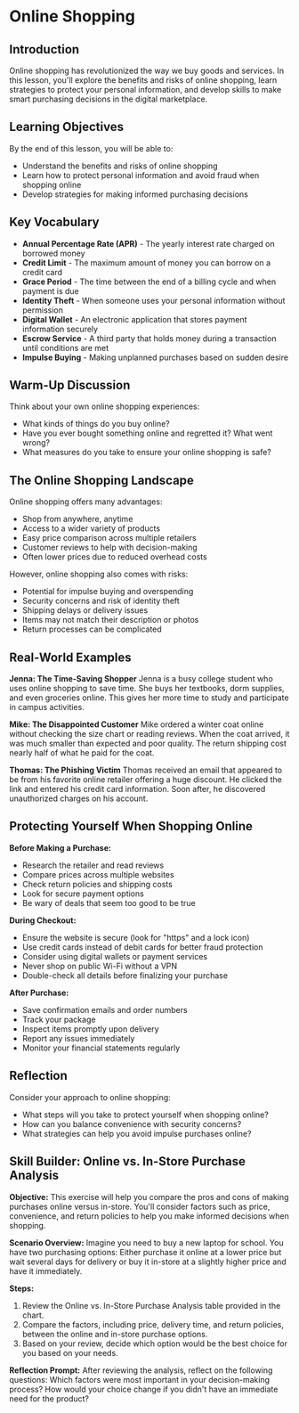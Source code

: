 # Online Shopping

## Introduction

Online shopping has revolutionized the way we buy goods and services. In this lesson, you'll explore the benefits and risks of online shopping, learn strategies to protect your personal information, and develop skills to make smart purchasing decisions in the digital marketplace.

## Learning Objectives

By the end of this lesson, you will be able to:

- Understand the benefits and risks of online shopping
- Learn how to protect personal information and avoid fraud when shopping online
- Develop strategies for making informed purchasing decisions

## Key Vocabulary

- **Annual Percentage Rate (APR)** - The yearly interest rate charged on borrowed money
- **Credit Limit** - The maximum amount of money you can borrow on a credit card
- **Grace Period** - The time between the end of a billing cycle and when payment is due
- **Identity Theft** - When someone uses your personal information without permission
- **Digital Wallet** - An electronic application that stores payment information securely
- **Escrow Service** - A third party that holds money during a transaction until conditions are met
- **Impulse Buying** - Making unplanned purchases based on sudden desire

## Warm-Up Discussion

Think about your own online shopping experiences:

- What kinds of things do you buy online?
- Have you ever bought something online and regretted it? What went wrong?
- What measures do you take to ensure your online shopping is safe?

## The Online Shopping Landscape

Online shopping offers many advantages:

- Shop from anywhere, anytime
- Access to a wider variety of products
- Easy price comparison across multiple retailers
- Customer reviews to help with decision-making
- Often lower prices due to reduced overhead costs

However, online shopping also comes with risks:

- Potential for impulse buying and overspending
- Security concerns and risk of identity theft
- Shipping delays or delivery issues
- Items may not match their description or photos
- Return processes can be complicated

## Real-World Examples

**Jenna: The Time-Saving Shopper**
Jenna is a busy college student who uses online shopping to save time. She buys her textbooks, dorm supplies, and even groceries online. This gives her more time to study and participate in campus activities.

**Mike: The Disappointed Customer**
Mike ordered a winter coat online without checking the size chart or reading reviews. When the coat arrived, it was much smaller than expected and poor quality. The return shipping cost nearly half of what he paid for the coat.

**Thomas: The Phishing Victim**
Thomas received an email that appeared to be from his favorite online retailer offering a huge discount. He clicked the link and entered his credit card information. Soon after, he discovered unauthorized charges on his account.

## Protecting Yourself When Shopping Online

**Before Making a Purchase:**

- Research the retailer and read reviews
- Compare prices across multiple websites
- Check return policies and shipping costs
- Look for secure payment options
- Be wary of deals that seem too good to be true

**During Checkout:**

- Ensure the website is secure (look for "https" and a lock icon)
- Use credit cards instead of debit cards for better fraud protection
- Consider using digital wallets or payment services
- Never shop on public Wi-Fi without a VPN
- Double-check all details before finalizing your purchase

**After Purchase:**

- Save confirmation emails and order numbers
- Track your package
- Inspect items promptly upon delivery
- Report any issues immediately
- Monitor your financial statements regularly

## Reflection

Consider your approach to online shopping:

- What steps will you take to protect yourself when shopping online?
- How can you balance convenience with security concerns?
- What strategies can help you avoid impulse purchases online?

## Skill Builder: Online vs. In-Store Purchase Analysis

**Objective:** This exercise will help you compare the pros and cons of making purchases online versus in-store. You'll consider factors such as price, convenience, and return policies to help you make informed decisions when shopping.

**Scenario Overview:** Imagine you need to buy a new laptop for school. You have two purchasing options: Either purchase it online at a lower price but wait several days for delivery or buy it in-store at a slightly higher price and have it immediately.

**Steps:**

1. Review the Online vs. In-Store Purchase Analysis table provided in the chart.
2. Compare the factors, including price, delivery time, and return policies, between the online and in-store purchase options.
3. Based on your review, decide which option would be the best choice for you based on your needs.

**Reflection Prompt:** After reviewing the analysis, reflect on the following questions: Which factors were most important in your decision-making process? How would your choice change if you didn't have an immediate need for the product?